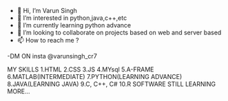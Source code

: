 - 👋 Hi, I’m Varun Singh
- 👀 I’m interested in python,java,c++,etc
- 🌱 I’m currently learning python advance
- 💞️ I’m looking to collaborate on projects based on web and server based
- 📫 How to reach me ?

-DM ON insta @varunsingh_cr7

MY SKILLS
1.HTML 
2.CSS
3.JS
4.MYsql
5.A-FRAME
6.MATLAB(INTERMEDIATE)
7.PYTHON(LEARNING ADVANCE)
8.JAVA(LEARNING JAVA)
9.C, C++, C#
10.R SOFTWARE
STILL LEARNING MORE...
